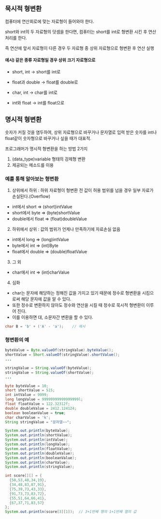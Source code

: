 ## 묵시적 형변환
컴퓨터에 연산회로에 맞는 자료형이 들어와야 한다.

short와 int의 두 자료형의 덧셈을 한다면, 컴퓨터는 short를 int로 형변환 시킨 후 연산처리를 한다.

즉 연산에 앞서 자료형이 다른 경우 두 자료형 중 상위 자료형으로 형변환 후 연산 실행

#### 예시) 같은 종류 자료형일 경우 상위 크기 자료형으로

- short, int -> short를 int로

- float과 double -> float를 double로

- char, int -> char를 int로

- int와 float -> int를 float으로


## 명시적 형변환
숫자가 커질 것을 염두하여, 상위 자료형으로 바꾸거나 문자열로 입력 받은 숫자를 int나 float같이 숫자형으로 바꾸거나 싶을 때가 대표적.

프로그래머가 명시적 형변환을 하는 방법 2가지
1. (data_type)variable 형태의 강제형 변환
2. 제공되는 메소드를 이용


### 예를 통해 알아보는 형변환

1. 상위에서 하위 : 하위 자료형이 형변환 전 값이 허용 범위를 넘을 경우 일부 자료가 손실된다.(Overflow)
  - int에서 short => (short)intValue
  - short에서 byte => (byte)shortValue
  - double에서 float => (float)doubleValue


2. 하위에서 상위 : 값의 범위가 언제나 만족하기에 자료손실 없음
  - int에서 long => (long)intValue
  - byte에서 int => (int)Byte
  - float에서 double => (double)floatValue

3. 그 외
  - char에서 int => (int)charValue

4. 심화
  - char는 문자에 해당하는 정해진 값을 가지고 있기 때문에 정수로 형변환을 시킴으로써 해당 문자에 값을 알 수 있다.
  - 또한 정수로 변환하지 않아도 정수와 연산을 시킬 때 정수로 묵시적 형변환이 이루어 진다.
  - 이를 이용하면 대, 소문자간 변환을 할 수 있다.
 
 ```java
 char B = 'b' + ('A' - 'a');    // 예시
 ```
 
 
 ### 형변환의 예
 ```java
 byteValue = Byte.valueOf(stringValue).byteValue();
 shortValue = Short.valueOf(stringValue).shortValue();
 ...
 ```
```java
stringValue = String.valueOf(byteValue);
stringValue = String.valueOf(shortValue);
...
```

```java
byte byteValue = 10;
short shortValue = 515;
int intValue = 9999;
long longValue = 99999999999999999l;
float floatValue = 122.32312f;
double doubleValue = 2412.124124;
boolean booleanValue = true;
char charValue = 'k';
String stringValue = "문자열~~";

System.out.println(byteValue);
System.out.println(shortValue);
System.out.println(intValue);
System.out.println(longValue);
System.out.println(floatValue);
System.out.println(doubleValue);
System.out.println(booleanValue);
System.out.println(charValue);
System.out.println(stringValue);

```


```java
int score[][] = {
  {50,53,48,34,19},
  {34,48,83,87,91},
  {75,39,73,43,33},
  {91,73,73,83,72},
  {55,51,64,66,41},
  {67,37,71,83,57}
};
System.out.println(score[3][1]);  // 3+1번째 행의 1+1번째 열의 값
```
